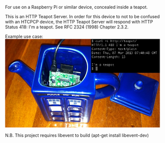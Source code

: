 For use on a Raspberry Pi or similar device, concealed inside a teapot.
 
This is an HTTP Teapot Server. In order for this device to not to be confused with an HTCPCP device, the HTTP Teapot Server will respond with HTTP Status 418: I'm a teapot. See RFC 2324 (1998) Chapter 2.3.2.

Example use case:
<img src="serving_suggestion.jpg">

N.B. This project requires libevent to build (apt-get install libevent-dev)
